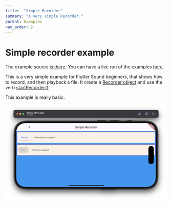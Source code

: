 ```yaml
---
title:  "Simple Recorder"
summary: "A very simple Recorder."
parent: Examples
nav_order: 2
---
```

# Simple recorder example

The example source [is there](https://github.com/canardoux/flutter_sound/blob/master/example/lib/simple_recorder/simple_recorder.dart). You can have a live run of the examples [here](/live/index.html).

This is a very simple example for Flutter Sound beginners, that shows how to record, and then playback a file. It create a [Recorder object](/api/recorder/FlutterSoundRecorder-class.html)
and use the verb [startRecorder()](/api/recorder/FlutterSoundRecorder/startRecorder.html).

This example is really basic.

![screen shot](ScreenShots/SimpleRecorder.png)